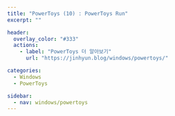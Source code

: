 ```yaml
---
title: "PowerToys (10) : PowerToys Run"
excerpt: ""

header:
  overlay_color: "#333"
  actions:
    - label: "PowerToys 더 알아보기"
      url: "https://jinhyun.blog/windows/powertoys/"

categories:
  - Windows
  - PowerToys

sidebar:
  - nav: windows/powertoys
---
```

